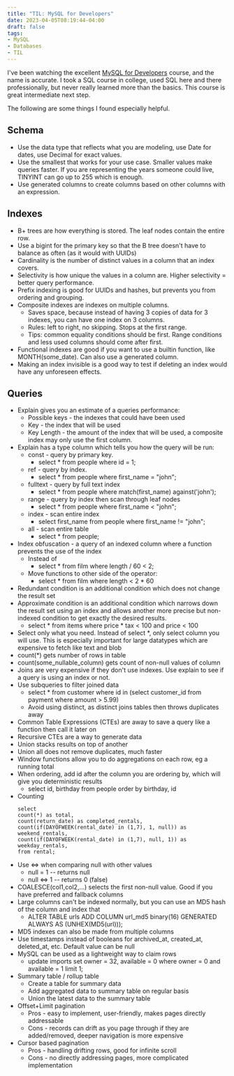 ```yaml
---
title: "TIL: MySQL for Developers"
date: 2023-04-05T08:19:44-04:00
draft: false
tags:
- MySQL
- Databases
- TIL
---
```


I've been watching the excellent [MySQL for Developers](https://planetscale.com/courses/mysql-for-developers) course,
and the name is accurate. I took a SQL course in college, used SQL here and there professionally, but never really
learned more than the basics. This course is great intermediate next step.

The following are some things I found especially helpful.

## Schema

- Use the data type that reflects what you are modeling, use Date for dates, use Decimal for exact values.
- Use the smallest that works for your use case. Smaller values make queries faster. If you are representing the years
  someone could live, TINYINT can go up to 255 which is enough.
- Use generated columns to create columns based on other columns with  an expression.

## Indexes

- B+ trees are how everything is stored. The leaf nodes contain the entire row.
- Use a bigint for the primary key so that the B  tree doesn't have to balance as often (as it would with UUIDs)
- Cardinality is the number of distinct values in a column that an index covers.
- Selectivity is how unique the values in a column are. Higher selectivity = better query performance.
- Prefix indexing is good for UUIDs and hashes, but prevents you from ordering and grouping.
- Composite indexes are indexes on multiple columns.
    - Saves space, because instead of having 3 copies of data for 3 indexes, you can have one index on 3 columns.
    - Rules: left to right, no skipping. Stops at the first range.
    - Tips: common equality conditions should be first. Range conditions and less used columns should come after first.
- Functional indexes are good if you want to use a builtin function, like MONTH(some_date). Can also use a generated
  column.
- Making an index invisible is a good way to test if deleting an index would have any unforeseen effects.

## Queries
- Explain gives you an estimate of a queries performance:
  - Possible keys - the indexes that could have been used
  - Key - the index that will be used
  - Key Length - the amount of the index that will be used, a composite index may only use the first column.
- Explain has a type column which tells you how the query will be run:
  - const - query by primary key. 
    - select * from people where id = 1;
  - ref - query by index. 
    - select * from people where first_name = "john";
  - fulltext - query by full text index
    - select * from people where match(first_name) against('john');
  - range - query by index then scan through leaf nodes
    - select * from people where first_name < "john";
  - index - scan entire index
    - select first_name from people where first_name != "john";
  - all - scan entire table
    - select * from people;
- Index obfuscation - a query of an indexed column where a function prevents the use of the index
  - Instead of 
    - select * from film where length / 60 < 2;
  - Move functions to other side of the operator:
    - select * from film where length < 2 * 60
- Redundant condition is an additional condition which does not change the result set
- Approximate condition is an additional condition which narrows down the result set using an index and allows another more precise but non-indexed condition to get exactly the desired results.
  - select * from items where price * tax < 100 and price < 100
- Select only what you need. Instead of select *, only select column you will use. This is especially important for large datatypes which are expensive to fetch like text and blob
- count(*) gets number of rows in table
- count(some_nullable_column) gets count of non-null values of column
- Joins are very expensive if they don't use indexes. Use explain to see if a query is using an index or not.
- Use subqueries to filter joined data
  - select * from customer where id in (select customer_id from payment where amount > 5.99)
  - Avoid using distinct, as distinct joins tables then throws duplicates away
- Common Table Expressions (CTEs) are away to save a query like a function then call it later on
- Recursive CTEs are a way to generate data
- Union stacks results on top of another
- Union all does not remove duplicates, much faster
- Window functions allow you to do aggregations on each row, eg a running total
- When ordering, add id after the column you are ordering by, which will give you deterministic results
  - select id, birthday from people order by birthday, id 
- Counting
  ```
  select 
  count(*) as total, 
  count(return_date) as completed_rentals,
  count(if(DAYOFWEEK(rental_date) in (1,7), 1, null)) as weekend_rentals,
  count(if(DAYOFWEEK(rental_date) in (1,7), null, 1)) as weekday_rentals,
  from rental;
  ```
- Use <=> when comparing null with other values
  - null = 1 -- returns null
  - null <=> 1 -- returns 0 (false)
- COALESCE(col1,col2,...) selects the first non-null value. Good if you have preferred and fallback columns
- Large columns can't be indexed normally, but you can use an MD5 hash of the column and index that 
  - ALTER TABLE urls ADD COLUMN url_md5 binary(16) GENERATED ALWAYS AS (UNHEX(MD5(url)));
- MD5 indexes can also be made from multiple columns
- Use timestamps instead of booleans for archived_at, created_at, deleted_at, etc. Default value can be null
- MySQL can be used as a lightweight way to claim rows
  - update imports set owner = 32, available = 0 where owner = 0 and available = 1 limit 1;
- Summary table / rollup table
  - Create a table for summary data
  - Add aggregated data to summary table on regular basis
  - Union the latest data to the summary table
- Offset+Limit pagination
  - Pros - easy to implement, user-friendly, makes pages directly addressable 
  - Cons - records can drift as you page through if they are added/removed, deeper navigation is more expensive
- Cursor based pagination
  - Pros - handling drifting rows, good for infinite scroll
  - Cons - no directly addressing pages, more complicated implementation